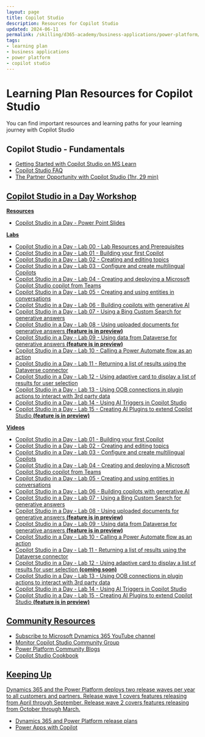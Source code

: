 ```yaml
---
layout: page
title: Copilot Studio
description: Resources for Copilot Studio
updated: 2024-06-11
permalink: /skilling/d365-academy/business-applications/power-platform/copilot-studio
tags:
- learning plan
- business applications
- power platform
- copilot studio
---
```


# Learning Plan Resources for Copilot Studio

You can find important resources and learning paths for your learning journey with Copilot Studio

## Copilot Studio - Fundamentals

* <a href="https://learn.microsoft.com/en-us/microsoft-copilot-studio/fundamentals-what-is-copilot-studio" target="_blank">Getting Started with Copilot Studio on MS Learn
* <a href="https://www.microsoft.com/en-us/microsoft-copilot/microsoft-copilot-studio#FAQ" target="_blank">Copilot Studio FAQ
* <a href="https://cloudpartners.transform.microsoft.com/download?assetname=assets%2FTraining%20Videos%2FModern%20Work%2FThe-Partner-Opportunity-with-Microsoft-Copilot-Studio.mp4" target="_blank">The Partner Opportunity with Copilot Studio (1hr, 29 min)

## Copilot Studio in a Day Workshop
**Resources**
* <a href="https://www.dropbox.com/scl/fi/6i086h58sg1yv4l4lxq6y/Copilot-Studio-Hands-on-Workshop-Partner-Copy.pdf?rlkey=bo5vhkkk4zy37dplnvpinygv7&st=ag4k66q6&dl=1" target="_blank">Copilot Studio in a Day - Power Point Slides

**Labs**
* <a href="https://www.dropbox.com/scl/fo/semb7hwx2i8woe675azr5/APCSQj2kCxrAF9Yx2rdp1vs?rlkey=tcu80pa1dn2qatpcrk70lsp7u&st=7o2j7c6j&dl=1" target="_blank">Copilot Studio in a Day - Lab 00 - Lab Resources and Prerequisites
* <a href="https://www.dropbox.com/scl/fi/xsdb45oubjeuct0dhnwwz/1-Lab_Building-your-first-copilot-Copy.docx?rlkey=904otrdzkno49h1s4vyuv8px4&st=28pvsltn&dl=1" target="_blank">Copilot Studio in a Day - Lab 01 - Building your first Copilot
* <a href="https://www.dropbox.com/scl/fi/sxi4iifvfl5gnu26xwa61/2-Lab_Creating-and-editing-a-topic-with-Copilot-Copy.docx?rlkey=tmpz0tv94i5r5nbxixxhhv192&st=jc8ylg03&dl=1" target="_blank">Copilot Studio in a Day - Lab 02 - Creating and editing topics
* <a href="https://www.dropbox.com/scl/fi/7ezbthutx8qf659ryxywk/3-Lab_Configuring-and-creating-multilingual-copilots.docx?rlkey=a3tcqpivt0cz9l8ullhisbwur&st=4ylcmq5b&dl=1" target="_blank">Copilot Studio in a Day - Lab 03 - Configure and create multilingual Copilots
* <a href="https://www.dropbox.com/scl/fi/6y69yikpkr5xx4535e228/4-Lab_Creating-and-deploying-a-custom-copilot-from-Teams.docx?rlkey=nyivz44ye9uvkoe8d0chdi083&st=dkwe2c23&dl=1" target="_blank">Copilot Studio in a Day - Lab 04 - Creating and deploying a Microsoft Copilot Studio copilot from Teams
* <a href="https://www.dropbox.com/scl/fi/fxm81vdakt153rllkr1ba/5-Lab_Creating-and-using-entities-in-conversations.pdf?rlkey=ceuilkbmacahz1mxf02hn6908&st=fxhpt6fo&dl=1" target="_blank">Copilot Studio in a Day - Lab 05 - Creating and using entities in conversations
* <a href="https://www.dropbox.com/scl/fi/0zurtbqgyg313pfx4ftdn/6-Lab_Using-website-URL-for-generative-answers.pdf?rlkey=dwcxjxa186iqr6lna5u5eg2i1&st=7q8nnuec&dl=1" target="_blank">Copilot Studio in a Day - Lab 06 - Building copilots with generative AI
* <a href="https://www.dropbox.com/scl/fi/fb77u64ca4900ouott6yx/Lab-7_Using-a-Bing-Custom-Search-for-generative-answers.pdf?rlkey=bbnhwtil5aa8u3rbkmw7gww2i&st=xwclmltb&dl=1" target="_blank">Copilot Studio in a Day - Lab 07 - Using a Bing Custom Search for generative answers
* <a href="https://www.dropbox.com/scl/fi/dc9n334sm2mpok2h5pj8g/Lab-8_Using-uploaded-documents-for-generative-answers_Updated.pdf?rlkey=1ejk1e4tpn3y5s77kkz6x18zs&st=0zde8385&dl=1" target="_blank">Copilot Studio in a Day - Lab 08 - Using uploaded documents for generative answers **(feature is in preview)** 
* <a href="https://www.dropbox.com/scl/fi/81x3jhubobq5ecdg746sx/9-Lab_Using-data-in-Dataverse-for-generative-answers.pdf?rlkey=dyq1xn0d5tqkevharzpbn3ag7&st=k86mnon4&dl=1" target="_blank">Copilot Studio in a Day - Lab 09 - Using data from Dataverse for generative answers **(feature is in preview)** 
* <a href="https://www.dropbox.com/scl/fi/mn3odm01sxcwb03ppii9m/10-Lab_Calling-a-Power-Automate-flow-as-an-action.pdf?rlkey=4qyyu7bv5gpdydf519zg659ru&st=81u01718&dl=1" target="_blank">Copilot Studio in a Day - Lab 10 - Calling a Power Automate flow as an action 
* <a href="https://www.dropbox.com/scl/fi/ruetbx3v89s8n63tlrfmd/11-Lab_Returning-a-list-of-results-from-Dataverse-using-Power-Automate.pdf?rlkey=xphx5yuth11gjdb57pcb93gc5&st=ur3y1jlj&dl=1" target="_blank">Copilot Studio in a Day - Lab 11 - Returning a list of results using the Dataverse connector
* <a href="https://www.dropbox.com/scl/fi/n880n5u20k7zrwn62bxo6/12-Lab_Using-adaptive-card-to-display-a-list-of-results-for-user-selection.pdf?rlkey=u3u048dktjuaefiv5qk3jpung&st=3sehohqg&dl=1" target="_blank">Copilot Studio in a Day - Lab 12 - Using adaptive card to display a list of results for user selection 
* <a href="https://www.dropbox.com/scl/fi/jf31zl8fnojuaaiuplx0j/Lab-13_Using-OOB-connectors-in-plugin-actions-to-interact-with-3rd-party-data_updated.pdf?rlkey=f54eqzbmd022rkv1et1g9l7q2&st=1g08lay3&dl=1" target="_blank">Copilot Studio in a Day - Lab 13 - Using OOB connections in plugin actions to interact with 3rd party data
* <a href="https://www.dropbox.com/scl/fi/1l8lxn5z2ag8fs98rz4w1/Lab-14_Using-AI-triggers-in-Microsoft-Copilot-Studio_updated.pdf?rlkey=fnuor688qfqzhgcxvcdsz12lv&st=uz53nhud&dl=1" target="_blank">Copilot Studio in a Day - Lab 14 - Using AI Triggers in Copilot Studio
* <a href="https://www.dropbox.com/scl/fi/m1d72s4lmkhqidgjful54/Lab-15_Creating-AI-plugins-to-extend-Microsoft-Copilot_Updated.pdf?rlkey=c2uo37klhxzpbpegt8mrch5jj&st=gyvlovdd&dl=1" target="_blank">Copilot Studio in a Day - Lab 15 - Creating AI Plugins to extend Copilot Studio **(feature is in preview)** 

**Videos**
* <a href="https://youtu.be/ukckSVuSois" target="_blank">Copilot Studio in a Day - Lab 01 - Building your first Copilot
* <a href="https://youtu.be/dI9VqzsBjo4" target="_blank">Copilot Studio in a Day - Lab 02 - Creating and editing topics
* <a href="https://youtu.be/sZhM3osr-z0" target="_blank">Copilot Studio in a Day - Lab 03 - Configure and create multilingual Copilots
* <a href="https://youtu.be/28mZL4hiV1Q" target="_blank">Copilot Studio in a Day - Lab 04 - Creating and deploying a Microsoft Copilot Studio copilot from Teams
* <a href="https://youtu.be/RSoGmEAcEL4" target="_blank">Copilot Studio in a Day - Lab 05 - Creating and using entities in conversations
* <a href="https://youtu.be/RViIB_uxzE8" target="_blank">Copilot Studio in a Day - Lab 06 - Building copilots with generative AI
* <a href="https://youtu.be/6Eryd0ege3s" target="_blank">Copilot Studio in a Day - Lab 07 - Using a Bing Custom Search for generative answers
* <a href="https://youtu.be/UaGOpv9gqxQ" target="_blank">Copilot Studio in a Day - Lab 08 - Using uploaded documents for generative answers **(feature is in preview)** 
* <a href="https://youtu.be/n98XZ8gWVNo" target="_blank">Copilot Studio in a Day - Lab 09 - Using data from Dataverse for generative answers **(feature is in preview)** 
* <a href="https://youtu.be/FDZ2ITV9zN8" target="_blank">Copilot Studio in a Day - Lab 10 - Calling a Power Automate flow as an action 
* <a href="https://youtu.be/gjhdnxB84ns" target="_blank">Copilot Studio in a Day - Lab 11 - Returning a list of results using the Dataverse connector
* Copilot Studio in a Day - Lab 12 - Using adaptive card to display a list of results for user selection **(coming soon)**
* <a href="https://youtu.be/2R5yppzESdU" target="_blank">Copilot Studio in a Day - Lab 13 - Using OOB connections in plugin actions to interact with 3rd party data
* <a href="https://youtu.be/BWNaIJ7ImoU" target="_blank">Copilot Studio in a Day - Lab 14 - Using AI Triggers in Copilot Studio
* <a href="https://youtu.be/zZT4iivTlBU" target="_blank">Copilot Studio in a Day - Lab 15 - Creating AI Plugins to extend Copilot Studio **(feature is in preview)**  

## Community Resources
* <a href="https://www.youtube.com/@MicrosoftDynamics365/playlists" target="_blank">Subscribe to Microsoft Dynamics 365 YouTube channel
* <a href="https://powerusers.microsoft.com/t5/Copilot-Studio-Community/ct-p/PVACommunity" target="_blank">Monitor Copilot Studio Community Group
* <a href="https://communitypowerplatformprod.powerappsportals.com/blogs/" target="_blank">Power Platform Community Blogs
* <a href="https://powerusers.microsoft.com/t5/Copilot-Studio-Cookbook/bd-p/cs_cookbooks" target="_blank">Copilot Studio Cookbook
  
## Keeping Up 
Dynamics 365 and the Power Platform deploys two release waves per year to all customers and partners. Release wave 1 covers features releasing from April through September.  Release wave 2 covers features releasing from October through March.

* <a href="https://docs.microsoft.com/en-us/dynamics365/release-plans/" target="_blank">Dynamics 365 and Power Platform release plans </a>
* <a href="https://cloudblogs.microsoft.com/powerplatform/2023/03/16/power-platform-is-leading-a-new-era-of-ai-generated-low-code-app-development/" target="_blank">Power Apps with Copilot </a>

